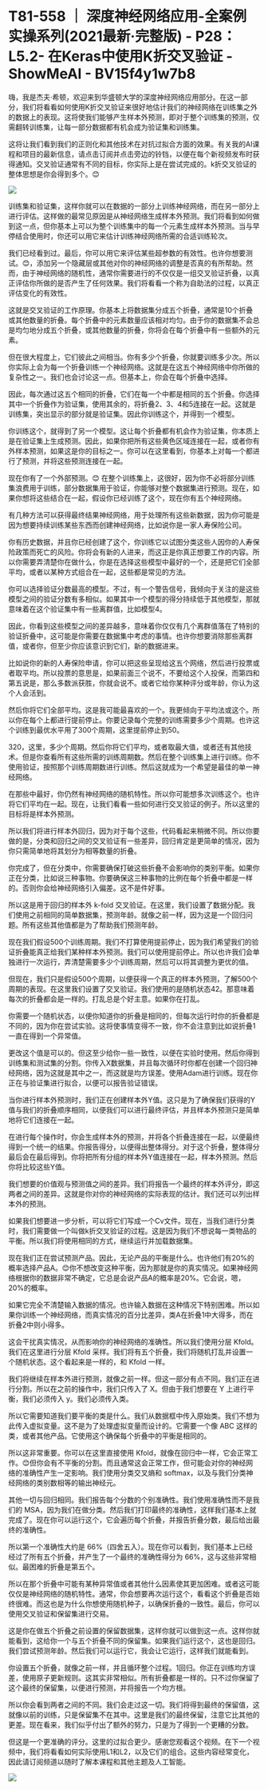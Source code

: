# T81-558 ｜ 深度神经网络应用-全案例实操系列(2021最新·完整版) - P28：L5.2- 在Keras中使用K折交叉验证 - ShowMeAI - BV15f4y1w7b8

嗨，我是杰夫·希顿，欢迎来到华盛顿大学的深度神经网络应用部分。在这一部分，我们将看看如何使用K折交叉验证来很好地估计我们的神经网络在训练集之外的数据上的表现。这将使我们能够产生样本外预测，即对于整个训练集的预测，仅需翻转训练集，让每一部分数据都有机会成为验证集和训练集。

这将让我们看到我们的正则化和其他技术在对抗过拟合方面的效果。有关我的AI课程和项目的最新信息，请点击订阅并点击旁边的铃铛，以便在每个新视频发布时获得通知。交叉验证通常有不同的目标，你实际上是在尝试完成的。k折交叉验证的整体思想是你会得到多个。😊

![](img/73e33bd6247dfcb56b27a81fcdc55ac1_1.png)

训练集和验证集，这样你就可以在数据的一部分上训练神经网络，而在另一部分上进行评估。这样做的最常见原因是从神经网络生成样本外预测。我们将看到如何做到这一点，但你基本上可以为整个训练集中的每一个元素生成样本外预测。当与早停结合使用时，你还可以用它来估计训练神经网络所需的合适训练轮次。

我们已经看到过。最后，你可以用它来评估某些超参数的有效性。也许你想要测试。😊，添加另一个隐藏层或其他对你的神经网络的调整是否真的有所帮助。然而，由于神经网络的随机性，通常你需要进行的不仅仅是一组交叉验证折叠，以真正评估你所做的是否产生了任何效果。我们将看看一个称为自助法的过程，以真正评估变化的有效性。

这就是交叉验证的工作原理。你基本上将数据集分成五个折叠，通常是10个折叠或其他数量的折叠。每个折叠中的元素数量应该相对均匀。由于你的数据集不会总是均匀地分成五个折叠，或其他数量的折叠，你将会在每个折叠中有一些额外的元素。

但在很大程度上，它们彼此之间相当。你有多少个折叠，你就要训练多少次。所以你实际上会为每一个折叠训练一个神经网络。这就是在这五个神经网络中你所做的复杂性之一。我们也会讨论这一点。但基本上，你会在每个折叠中选择。

因此，每次通过这五个相同的折叠，它们在每一个中都是相同的五个折叠。你选择其中一个折叠作为验证集，使用其余的，将折叠2、3、4和5连接在一起。这就是训练集，突出显示的部分就是验证集。因此你训练这个，并得到一个模型。

你训练这个，就得到了另一个模型。这让每个折叠都有机会作为验证集，你本质上是在验证集上生成预测。因此，如果你把所有这些黄色区域连接在一起，或者你有外样本预测，如果这是你的目标之一。你可以在这里看到，你基本上对每一个都进行了预测，并将这些预测连接在一起。

现在你有了一个外部预测。😊 在整个训练集上，这很好，因为你不必将部分训练集浪费用于训练，部分数据集用于验证，你能够对整个数据集进行预测。现在，如果你想将这些结合在一起，假设你已经训练了这个，现在你有五个神经网络。

有几种方法可以获得最终结果神经网络，用于处理所有这些新数据，因为你可能是因为想要持续训练某些东西而创建神经网络，比如说你是一家人寿保险公司。

你有历史数据，并且你已经创建了这个，你训练它以试图分类这些人因你的人寿保险政策而死亡的风险。你将会有新的人进来，而这正是你真正想要工作的内容。所以你需要弄清楚你在做什么，你是在选择这些模型中最好的一个，还是把它们全部平均，或者以某种方式组合在一起，这些都是常见的方法。

你可以选择验证分数最高的模型。不过，有一个警告信号，我倾向于关注的是这些模型之间的验证分数有多相似。如果其中一个模型的得分持续低于其他模型，那就意味着在这个验证集中有一些离群值，比如模型4。

因此，你看到这些模型之间的差异越多，意味着你仅仅有几个离群值落在了特别的验证折叠中，这可能是你需要在数据集中考虑的事情。也许你想要消除那些离群值，或者你，但至少你应该意识到它们，新的数据进来。

比如说你的新的人寿保险申请，你可以把这些呈现给这五个网络，然后进行投票或者取平均。所以投票的意思是，如果前面三个说不，不要给这个人投保，而第四和第五说是，那么多数派获胜，你就会说不。或者它给你某种评分或年龄，你认为这个人会活到。

然后你将它们全部平均。这是我可能最喜欢的一个。我更倾向于平均法或这个。所以你在每个上都进行提前停止。你要记录每个完整的训练需要多少个周期。也许这个训练到最优水平用了300个周期，这里提前停止到50。

320，这里，多少个周期。然后你将它们平均，或者取最大值，或者还有其他技术。但是你查看所有这些所需的训练周期数。然后在整个训练集上进行训练。你不使用验证，按照那个训练周期数进行训练。然后这就成为一个希望是最佳的单一神经网络。

在那些中最好，你仍然有神经网络的随机特性。所以你可能想多次训练这个。也许将它们平均在一起。现在，让我们看看一些如何进行交叉验证的例子。所以这里的目标将是样本外预测。

所以我们将进行样本外回归，因为对于每个这些，代码看起来稍微不同。所以你要做的是，分类和回归之间的交叉验证有一些差异，回归肯定是更简单的情况，因为你只需简单地将其划分为相等数量的折叠。

你完成了，但在分类中，你需要确保打破这些折叠不会影响你的类别平衡。如果你正在分类，比如说三种事物。你要确保这三种事物的比例在每个折叠中都是一样的。否则你会给神经网络引入偏差。这不是件好事。

所以这是用于回归的样本外 k-fold 交叉验证。在这里，我们设置了数据分配。我们使用之前相同的简单数据集，预测年龄。就像之前一样，因为这是一个回归问题。所有这些其他值都是为了帮助我们预测年龄。

现在我们假设500个训练周期。我们不打算使用提前停止，因为我们希望我们的验证折叠能真正给我们某种样本外预测。我们可以使用提前停止。所以也许我们会单独进行一次运行，弄清楚需要多少个训练周期，然后可以将其调整为更优的值。

但现在，我们只是假设500个周期，以便获得一个真正的样本外预测，了解500个周期的表现。在这里我们设置了交叉验证。我们使用的是随机状态42。那意味着每次的折叠都会是一样的。打乱总是个好主意。如果你在打乱。

你需要一个随机状态，以便你知道你的折叠是相同的，但每次运行时你的折叠都是不同的，因为你在尝试实验。这将使事情变得不一致，你不会注意到比如说折叠1一直在得到一个异常值。

更改这个值是可以的。但这至少给你一些一致性，以便在实验时使用。然后你得到训练集和测试集的分割。你传入X数据集，并且每次循环时你都在创建一个回归神经网络，因为这就是其中之一，而这就是均方误差。使用Adam进行训练。现在你正在与验证集进行拟合，以便可以报告验证错误。

当你进行样本外预测时，我们正在创建样本外Y值。这只是为了确保我们获得的Y值与我们的折叠顺序相同，以便我们可以进行最终评估，并且样本外预测只是简单地将它们连接在一起。

在进行每个操作时，你会生成样本外的预测，并将各个折叠连接在一起，以便最终得到一个统一的结果。你报告得分，以便得出整体得分。对于这个折叠，整体得分最后会在最后得到。你将把所有分组的样本外Y值连接在一起，样本外预测。然后你将比较这些Y值。

我们想要的价值观与预测值之间的差异。我们将报告一个最终的样本外评分，即这两者之间的差异。这就是你对你的神经网络的实际表现的估计。我们还可以列出样本外的预测。

如果我们想要进一步分析，可以将它们写成一个Cv文件。现在，当我们进行分类时，我们需要做一个叫做k折交叉验证的过程。这是因为我们不想说每一类物品的平衡。所以我们将使用相同的方式，继续运行并加载数据集。

现在我们正在尝试预测产品。因此，无论产品的平衡是什么。也许他们有20%的概率选择产品A。😊你不想改变这种平衡，因为那就是你的真实情况。如果神经网络根据你的数据非常不确定，它总是会说产品A的概率是20%。它会说，嗯，20%的概率。

如果它完全不清楚输入数据的情况。也许输入数据在这种情况下特别困难。所以如果你训练一个神经网络，而真实情况的百分比差异，类A在折叠1中大得多，而在折叠2中则小得多。

这会干扰真实情况，从而影响你的神经网络的准确性。所以我们使用分层 Kfold。我们在这里进行分层 Kfold 采样。我们将有五个折叠，我们将随机打乱并设置一个随机状态。这个看起来是一样的，和 Kfold 一样。

我们将继续在样本外进行预测，就像之前一样。但这一部分有点不同。我们正在进行分割。所以在之前的操作中，我们只传入了 X。但由于我们想要在 Y 上进行平衡，我们必须传入 y。我们必须传入类。

所以它需要知道我们要平衡的类是什么。我们从数据框中传入原始类。我们不想为此传入虚拟变量。这不是为了处理虚拟变量而设计的。它需要一个像 ABC 这样的类，或者其他产品。它使用这个确保每个折叠中的平衡是相同的。

所以这非常重要。你可以在这里直接使用 Kfold，就像在回归中一样，它会正常工作。😊但你会有不平衡的分割。而且通常这会正常工作，但可能会对你的神经网络的准确性产生一定影响。我们使用分类交叉熵和 softmax，以及与我们分类神经网络的类别数相等的输出神经元。

其他一切与回归相同。我们报告每个分数的个别准确性。我们使用准确性而不是我们的 MSA，因为我们在做分类。然后我们打印最终的准确性，这样我们基本上就完成了。现在你可以运行这个，它会遍历每个折叠，并报告折叠分数，最后给出最终的准确性。

所以第一个准确性大约是 66%（四舍五入）。现在你可以看到，我们基本上已经经过了所有五个折叠，并产生了一个最终的准确性得分为 66%，这与这些非常相似。最困难的折叠是第五个。

所以在那个折叠中可能有某种异常值或者其他什么因素使其更加困难。或者这可能仅仅是神经网络的随机特性。通常，你会想要再次运行这个，看看这个折叠是否始终很难。而这也是为什么你想使用随机种子，以确保折叠的一致性。最后，你可以使用交叉验证和保留集进行交易。

这是你在做五个折叠之前设置的保留数据集，这样你就可以做到这一点。这样你就能看到，这给你一个与五个折叠不同的保留集。如果我们运行这个，这也是回归。我们尝试预测年龄。然后我们可以运行它，我会让它运行，这样我们就能看到。

你设置五个折叠，就像之前一样，并且循环整个过程。1回归。你正在训练均方误差，使用原子更新规则。这其实非常相似。所有折叠都是一样的。只不过你保留了这个最终的保留集，以便进行预测，并将报告一个均方根。

所以你会看到两者之间的不同。我们会走过这一切。我们将得到最终的保留值，这就像以前的训练，只是保留集不在其中。这里是我们的最终保留，注意它比其他的更差。现在看来，我们似乎付出了额外的努力，只是为了得到一个更糟的分数。

但这是一个更准确的评分。这里的过拟合更少。感谢您观看这个视频。在下一个视频中，我们将看看如何实际使用L1和L2，以及它们的组合。这些内容经常变化，因此请订阅频道以随时了解本课程和其他主题及人工智能。

![](img/73e33bd6247dfcb56b27a81fcdc55ac1_3.png)
